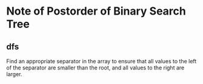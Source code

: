 # Note of Postorder of Binary Search Tree
## dfs
Find an appropriate separator in the array to ensure that all values to the left of the separator are smaller than the 
root, and all values to the right are larger.